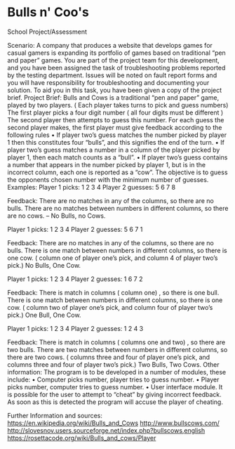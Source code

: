 # Bulls n' Coo's
School Project/Assessment

Scenario:
A company that produces a website that develops games for casual gamers is expanding its portfolio of games based on traditional “pen and paper” games.
You are part of the project team for this development, and you have been assigned the task of troubleshooting problems reported by the testing department. Issues will be noted on fault report forms and you will have responsibility for troubleshooting and documenting your solution.
To aid you in this task, you have been given a copy of the project brief.
Project Brief:
Bulls and Cows is a traditional “pen and paper” game, played by two players. ( Each player takes turns to pick and guess numbers) 
The first player picks a four digit number ( all four digits must be different ) The second player then attempts to guess this number.
For each guess the second player makes, the first player must give feedback according to the following rules
•	If player two’s guess matches the number picked by player 1 then this constitutes four “bulls”, and this signifies the end of the turn.
•	If player two’s guess matches a number in a column of the player picked by player 1, then each match counts as a “bull”.
•	If player two’s guess contains a number that appears in the number picked by player 1, but is in the incorrect column, each one is reported as a “cow”.
The objective is to guess the opponents chosen number with the minimum number of guesses.
Examples:
Player 1 picks:	1	2	3	4
Player 2 guesses:	5	6	7	8

Feedback: There are no matches in any of the columns, so there are no bulls. There are no matches between numbers in different columns, so there are no cows. – No Bulls, no Cows.

Player 1 picks:	1	2	3	4
Player 2 guesses:	5	6	7	1

Feedback: There are no matches in any of the columns, so there are no bulls. There is one match between numbers in different columns, so there is one cow. ( column one of player one’s pick, and column 4 of player two’s pick.) No Bulls, One Cow.

Player 1 picks:	1	2	3	4
Player 2 guesses:	1	6	7	2

Feedback: There is match in columns ( column one) , so there is one bull. There is one match between numbers in different columns, so there is one cow. ( column two of player one’s pick, and column four of player two’s pick.) One Bull, One Cow.

Player 1 picks:	1	2	3	4
Player 2 guesses:	1	2	4	3

Feedback: There is match in columns ( columns one and two) , so there are two bulls. There are two matches between numbers in different columns, so there are two cows. ( columns three and four of player one’s pick, and columns three and four of player two’s pick.) Two Bulls, Two Cows.
Other information:
The program is to be developed in a number of modules, these include:
•	Computer picks number, player tries to guess number.
•	Player picks number, computer tries to guess number.
•	User interface module.
It is possible for the user to attempt to “cheat” by giving incorrect feedback. As soon as this is detected the program will accuse the player of cheating.

Further Information and sources:
https://en.wikipedia.org/wiki/Bulls_and_Cows
http://www.bullscows.com/
http://slovesnov.users.sourceforge.net/index.php?bullscows,english
https://rosettacode.org/wiki/Bulls_and_cows/Player
